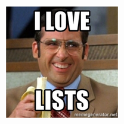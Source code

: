 <p align="center">
  <img src="https://raw.githubusercontent.com/steffenpedersen/dev-goals/master/lists.jpg" width="300px">
</p>
